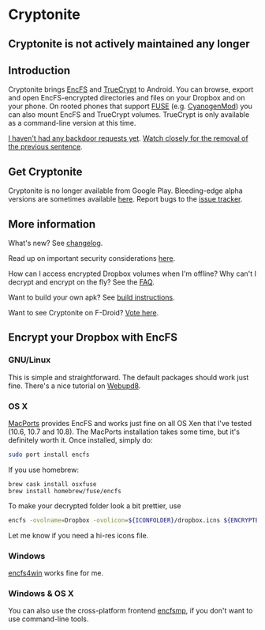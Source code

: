 # Cryptonite

## Cryptonite is not actively maintained any longer

## Introduction

Cryptonite brings [EncFS](http://www.arg0.net/encfs) and [TrueCrypt](http://www.truecrypt.org/) to Android. You can browse, export and open EncFS-encrypted directories and files on your Dropbox and on your phone. On rooted phones that support [FUSE](http://fuse.sourceforge.net/) (e.g. [CyanogenMod](http://www.cyanogenmod.com/)) you can also mount EncFS and TrueCrypt volumes. TrueCrypt is only available as a command-line version at this time.

[I haven't had any backdoor requests yet](http://www.theguardian.com/technology/2013/sep/09/nsa-sabotage-dead-mans-switch). [Watch closely for the removal of the previous sentence](http://www.librarian.net/technicality.html).

## Get Cryptonite

Cryptonite is no longer available from Google Play. Bleeding-edge alpha versions are sometimes available [here](https://github.com/neurodroid/cryptonite/releases). Report bugs to the [issue tracker](https://github.com/neurodroid/cryptonite/issues).

## More information

What's new? See [changelog](https://code.google.com/p/cryptonite/wiki/ChangeLog).

Read up on important security considerations [here](https://code.google.com/p/cryptonite/wiki/SecurityConsiderations).

How can I access encrypted Dropbox volumes when I'm offline? Why can't I decrypt and encrypt on the fly? See the [FAQ](https://code.google.com/p/cryptonite/wiki/FrequentlyAskedQuestions).

Want to build your own apk? See [build instructions](https://github.com/neurodroid/cryptonite/wiki/Build-Instructions).

Want to see Cryptonite on F-Droid? [Vote here](http://f-droid.org/forums/topic/cryptonite/).

## Encrypt your Dropbox with EncFS
### GNU/Linux
This is simple and straightforward. The default packages should work just fine. There's a nice tutorial on [Webupd8](http://www.webupd8.org/2011/06/encrypt-your-private-dropbox-data-with.html).

### OS X
[MacPorts](http://www.macports.org) provides EncFS and works just fine on all OS Xen that I've tested (10.6, 10.7 and 10.8). The MacPorts installation takes some time, but it's definitely worth it. Once installed, simply do:
```bash
sudo port install encfs
```

If you use homebrew:

```
brew cask install osxfuse
brew install homebrew/fuse/encfs
```

To make your decrypted folder look a bit prettier, use
```bash
encfs -ovolname=Dropbox -ovolicon=${ICONFOLDER}/dropbox.icns ${ENCRYPTEDDIR} ${DECRYPTEDDIR}
```
Let me know if you need a hi-res icons file.

### Windows
[encfs4win](http://members.ferrara.linux.it/freddy77/encfs.html) works fine for me.

### Windows & OS X

You can also use the cross-platform frontend [encfsmp](http://encfsmp.sourceforge.net/), if you don't want to use command-line tools.
